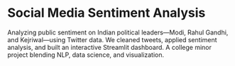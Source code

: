 # Social Media Sentiment Analysis
Analyzing public sentiment on Indian political leaders—Modi, Rahul Gandhi, and Kejriwal—using Twitter data. We cleaned tweets, applied sentiment analysis, and built an interactive Streamlit dashboard. A college minor project blending NLP, data science, and visualization.
